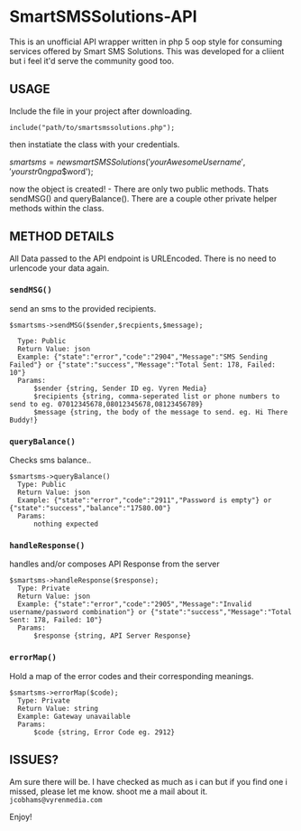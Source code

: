 # SmartSMSSolutions-API
This is an unofficial API wrapper written in php 5 oop style for consuming services offered by Smart SMS Solutions. This was developed for a cliient but i feel it'd serve the community good too.

## USAGE

Include the file in your project after downloading. 

`include("path/to/smartsmssolutions.php");`

then instatiate the class with your credentials.

$smartsms = new smartSMSSolutions('your Awesome Username','yourstr0ngpa$$word');

now the object is created! - There are only two public methods. Thats sendMSG() and queryBalance(). There are a couple other private helper methods within the class.


## METHOD DETAILS
All Data passed to the API endpoint is URLEncoded. There is no need to urlencode your data again.

### `sendMSG()`
send an sms to the provided recipients.
```
$smartsms->sendMSG($sender,$recpients,$message); 

  Type: Public
  Return Value: json
  Example: {"state":"error","code":"2904","Message":"SMS Sending Failed"} or {"state":"success","Message":"Total Sent: 178, Failed: 10"}
  Params: 
      $sender {string, Sender ID eg. Vyren Media}
      $recipients {string, comma-seperated list or phone numbers to send to eg. 07012345678,08012345678,08123456789}
      $message {string, the body of the message to send. eg. Hi There Buddy!} 
```
  
  
### `queryBalance()`
Checks sms balance..
```
$smartsms->queryBalance() 
  Type: Public
  Return Value: json
  Example: {"state":"error","code":"2911","Password is empty"} or {"state":"success","balance":"17580.00"}
  Params: 
      nothing expected
```

### `handleResponse()`
handles and/or composes API Response from the server
```
$smartsms->handleResponse($response); 
  Type: Private
  Return Value: json
  Example: {"state":"error","code":"2905","Message":"Invalid username/password combination"} or {"state":"success","Message":"Total Sent: 178, Failed: 10"}
  Params: 
      $response {string, API Server Response}
```  

### `errorMap()`
Hold a map of the error codes and their corresponding meanings. 
```
$smartsms->errorMap($code); 
  Type: Private
  Return Value: string
  Example: Gateway unavailable
  Params: 
      $code {string, Error Code eg. 2912}
```

## ISSUES?

Am sure there will be. I have checked as much as i can but if you find one i missed, please let me know. shoot me a mail about it. `jcobhams@vyrenmedia.com`


Enjoy!
